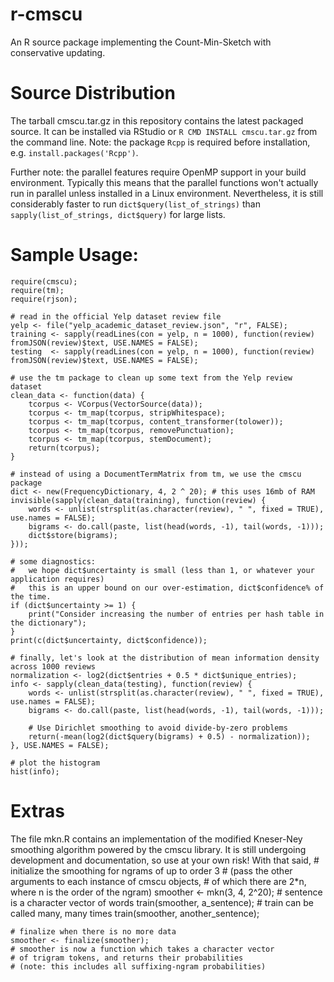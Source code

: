 # r-cmscu
An R source package implementing the Count-Min-Sketch with conservative updating.

# Source Distribution
The tarball cmscu.tar.gz in this repository contains the latest packaged source. It can be installed via RStudio or `R CMD INSTALL cmscu.tar.gz` from the command line. Note: the package `Rcpp` is required before installation, e.g. `install.packages('Rcpp')`.

Further note: the parallel features require OpenMP support in your build environment. Typically this means that the parallel functions won't actually run in parallel unless installed in a Linux environment. Nevertheless, it is still considerably faster to run `dict$query(list_of_strings)` than `sapply(list_of_strings, dict$query)` for large lists.

# Sample Usage:
	require(cmscu);
	require(tm);
	require(rjson);

	# read in the official Yelp dataset review file
	yelp <- file("yelp_academic_dataset_review.json", "r", FALSE);
	training <- sapply(readLines(con = yelp, n = 1000), function(review) fromJSON(review)$text, USE.NAMES = FALSE);
	testing  <- sapply(readLines(con = yelp, n = 1000), function(review) fromJSON(review)$text, USE.NAMES = FALSE);

	# use the tm package to clean up some text from the Yelp review dataset
	clean_data <- function(data) {
	    tcorpus <- VCorpus(VectorSource(data));
	    tcorpus <- tm_map(tcorpus, stripWhitespace);
	    tcorpus <- tm_map(tcorpus, content_transformer(tolower));
	    tcorpus <- tm_map(tcorpus, removePunctuation);
	    tcorpus <- tm_map(tcorpus, stemDocument);
	    return(tcorpus);
	}

	# instead of using a DocumentTermMatrix from tm, we use the cmscu package
	dict <- new(FrequencyDictionary, 4, 2 ^ 20); # this uses 16mb of RAM
	invisible(sapply(clean_data(training), function(review) {
	    words <- unlist(strsplit(as.character(review), " ", fixed = TRUE), use.names = FALSE);
	    bigrams <- do.call(paste, list(head(words, -1), tail(words, -1)));
	    dict$store(bigrams);
	}));

	# some diagnostics:
	#   we hope dict$uncertainty is small (less than 1, or whatever your application requires)
	#   this is an upper bound on our over-estimation, dict$confidence% of the time.
	if (dict$uncertainty >= 1) {
	    print("Consider increasing the number of entries per hash table in the dictionary");
	}
	print(c(dict$uncertainty, dict$confidence));

	# finally, let's look at the distribution of mean information density across 1000 reviews
	normalization <- log2(dict$entries + 0.5 * dict$unique_entries);
	info <- sapply(clean_data(testing), function(review) {
	    words <- unlist(strsplit(as.character(review), " ", fixed = TRUE), use.names = FALSE);
	    bigrams <- do.call(paste, list(head(words, -1), tail(words, -1)));

	    # Use Dirichlet smoothing to avoid divide-by-zero problems
	    return(-mean(log2(dict$query(bigrams) + 0.5) - normalization));
	}, USE.NAMES = FALSE);

	# plot the histogram
	hist(info);

# Extras
The file mkn.R contains an implementation of the modified Kneser-Ney smoothing algorithm powered by the cmscu library. It is still undergoing development and documentation, so use at your own risk! With that said,
    # initialize the smoothing for ngrams of up to order 3
	# (pass the other arguments to each instance of cmscu objects,
	#  of which there are 2*n, where n is the order of the ngram)
	smoother <- mkn(3, 4, 2^20);
	# sentence is a character vector of words
	train(smoother, a_sentence);
	# train can be called many, many times
	train(smoother, another_sentence);

	# finalize when there is no more data
	smoother <- finalize(smoother);
	# smoother is now a function which takes a character vector
	# of trigram tokens, and returns their probabilities
	# (note: this includes all suffixing-ngram probabilities)

